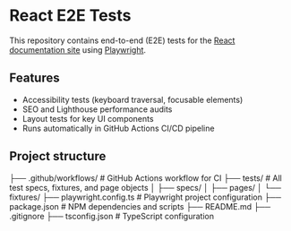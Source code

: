 # React E2E Tests

This repository contains end-to-end (E2E) tests for the [React documentation site](https://react.dev) using [Playwright](https://playwright.dev).

## Features

- Accessibility tests (keyboard traversal, focusable elements)
- SEO and Lighthouse performance audits
- Layout tests for key UI components
- Runs automatically in GitHub Actions CI/CD pipeline

## Project structure

├── .github/workflows/ # GitHub Actions workflow for CI
├── tests/ # All test specs, fixtures, and page objects
│ ├── specs/
│ ├── pages/
│ └── fixtures/
├── playwright.config.ts # Playwright project configuration
├── package.json # NPM dependencies and scripts
├── README.md
├── .gitignore
├── tsconfig.json # TypeScript configuration
